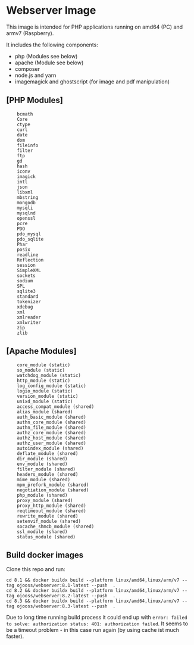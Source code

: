 # Webserver Image
This image is intended for PHP applications running on amd64 (PC) and armv7 (Raspberry).

It includes the following components:
 - php (Modules see below)
 - apache (Module see below)
 - composer
 - node.js and yarn
 - imagemagick and ghostscript (for image and pdf manipulation)

## [PHP Modules]
        bcmath
        Core
        ctype
        curl
        date
        dom
        fileinfo
        filter
        ftp
        gd
        hash
        iconv
        imagick
        intl
        json
        libxml
        mbstring
        mongodb
        mysqli
        mysqlnd
        openssl
        pcre
        PDO
        pdo_mysql
        pdo_sqlite
        Phar
        posix
        readline
        Reflection
        session
        SimpleXML
        sockets
        sodium
        SPL
        sqlite3
        standard
        tokenizer
        xdebug
        xml
        xmlreader
        xmlwriter
        zip
        zlib

## [Apache Modules]
        core_module (static)
        so_module (static)
        watchdog_module (static)
        http_module (static)
        log_config_module (static)
        logio_module (static)
        version_module (static)
        unixd_module (static)
        access_compat_module (shared)
        alias_module (shared)
        auth_basic_module (shared)
        authn_core_module (shared)
        authn_file_module (shared)
        authz_core_module (shared)
        authz_host_module (shared)
        authz_user_module (shared)
        autoindex_module (shared)
        deflate_module (shared)
        dir_module (shared)
        env_module (shared)
        filter_module (shared)
        headers_module (shared)
        mime_module (shared)
        mpm_prefork_module (shared)
        negotiation_module (shared)
        php_module (shared)
        proxy_module (shared)
        proxy_http_module (shared)
        reqtimeout_module (shared)
        rewrite_module (shared)
        setenvif_module (shared)
        socache_shmcb_module (shared)
        ssl_module (shared)
        status_module (shared)

## Build docker images
Clone this repo and run: 

    cd 8.1 && docker buildx build --platform linux/amd64,linux/arm/v7 --tag ojooss/webserver:8.1-latest --push  .
    cd 8.2 && docker buildx build --platform linux/amd64,linux/arm/v7 --tag ojooss/webserver:8.2-latest --push  .
    cd 8.3 && docker buildx build --platform linux/amd64,linux/arm/v7 --tag ojooss/webserver:8.3-latest --push  .

Due to long time running build process it could end up with `error: failed to solve: authorization status: 401: authorization failed`.
It seems to be a timeout problem - in this case run again (by using cache ist much faster). 
